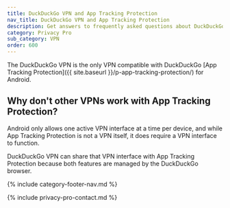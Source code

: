 ```yaml
---
title: DuckDuckGo VPN and App Tracking Protection
nav_title: DuckDuckGo VPN and App Tracking Protection
description: Get answers to frequently asked questions about DuckDuckGo VPN, which gives you an extra layer of protection online, hiding your location and IP address from the sites you visit.
category: Privacy Pro
sub_category: VPN
order: 600
---
```


The DuckDuckGo VPN is the only VPN compatible with DuckDuckGo [App Tracking Protection]({{ site.baseurl }}/p-app-tracking-protection/) for Android.

## Why don't other VPNs work with App Tracking Protection?

Android only allows one active VPN interface at a time per device, and while App Tracking Protection is not a VPN itself, it does require a VPN interface to function.

DuckDuckGo VPN can share that VPN interface with App Tracking Protection because both features are managed by the DuckDuckGo browser.

{% include category-footer-nav.md %}

{% include privacy-pro-contact.md %}
